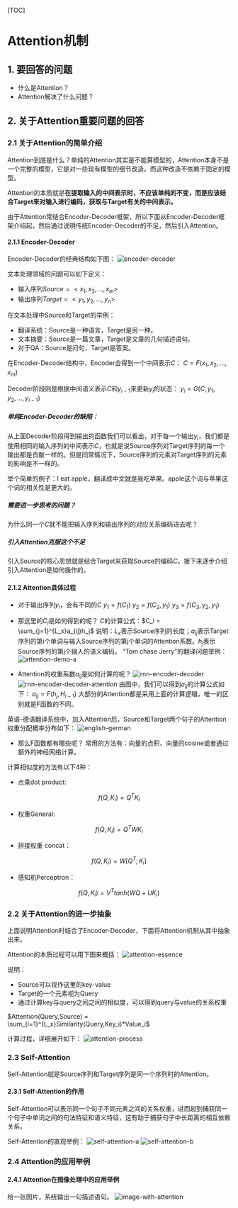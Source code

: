 [TOC]

# Attention机制

## 1. 要回答的问题

- 什么是Attention？
- Attention解决了什么问题？

## 2. 关于Attention重要问题的回答

### 2.1 关于Attention的简单介绍

Attention到底是什么？单纯的Attention其实是不能算模型的，Attention本身不是一个完整的模型，它是对一些现有模型的细节改造。而这种改造不依赖于固定的模型。

Attention的本质就是**在提取输入的中间表示时，不应该单纯的不变，而是应该结合Target来对输入进行编码，获取与Target有关的中间表示。**

由于Attention常结合Encoder-Decoder框架，所以下面从Encoder-Decoder框架介绍起，然后通过说明传统Encoder-Decoder的不足，然后引入Attention。

#### 2.1.1 Encoder-Decoder

Encoder-Decoder的经典结构如下图：
![encoder-decoder](./images/nlp-encoder-decoder-base.jpg)

文本处理领域的问题可以如下定义：

- 输入序列$Source=<x_1,x_2,...,x_m>$
- 输出序列$Target=<y_1,y_2,...,y_n>$

在文本处理中Source和Target的举例：

- 翻译系统：Source是一种语言，Target是另一种。
- 文本摘要：Source是一篇文章，Target是文章的几句描述语句。
- 对于QA：Source是问句，Target是答案。
  
在Encoder-Decoder结构中，Encoder会得到一个中间表示$C$：
$C=F(x_1,x_2,...,x_m)$

Decoder阶段则是根据中间语义表示$C$和$y_{i-1}$来更新$y_i$的状态：
$y_i = G(C,y_1,y_2,...,y_{i-1})$

##### 单纯Encoder-Decoder的缺陷：

从上面Decoder阶段得到输出的函数我们可以看出，对于每一个输出$y_i$，我们都是使用相同的输入序列的中间表示$C$，也就是说Source序列对Target序列的每一个输出都是贡献一样的。但是同常情况下，Source序列的元素对Target序列的元素的影响是不一样的。

举个简单的例子：I eat apple，翻译成中文就是我吃苹果。apple这个词与苹果这个词的相关性是更大的。

##### 需要进一步思考的问题？

为什么同一个$C$就不能把输入序列和输出序列的对应关系编码进去呢？

##### 引入Attention克服这个不足

引入Source的核心思想就是结合Target来获取Source的编码$C$。接下来逐步介绍引入Attention是如何操作的。

#### 2.1.2 Attention具体过程

- 对于输出序列$y_i$，会有不同的$C$
$y_1 = f(C_1)$
$y_2 = f(C_2,y_1)$
$y_3 = f(C_3,y_2,y_1)$

- 那这里的$C_i$是如何得到的呢？
$C$的计算公式：$C_i = \sum_{j=1}^{L_x}a_{ij}h_j$
说明：$L_x$表示Source序列的长度；$a_{ij}$表示Target序列的第i个单词与输入Source序列的第j个单词的Attention系数。$h_j$表示Source序列的第j个输入的语义编码。
“Tom chase Jerry”的翻译问题举例：
![attention-demo-a](./images/attention-demo-a.jpg)

- Attention的权重系数$a_{ij}$是如何计算的呢？
![rnn-encoder-decoder](./images/rnn-encoder-decoder.jpg)
![rnn-encoder-decoder-attention](./images/rnn-encoder-decoder-attention.jpg)
由图中，我们可以得到$a_{ij}$的计算公式如下：
$a_{ij} = F(h_j,H_{i-1})$
大部分的Attention都是采用上面的计算逻辑，唯一的区别就是F函数的不同。

英语-德语翻译系统中，加入Attention后，Source和Target两个句子的Attention权重分配概率分布如下：
![english-german](./images/english-german.jpg)

- 那么F函数都有哪些呢？
常用的方法有：向量的点积、向量的cosine或者通过额外的神经网络计算。

计算相似度的方法有以下4种：

- 点乘dot product:

$$f(Q,K_i) = Q^TK_i$$

- 权重General:

$$f(Q,K_i) = Q^TWK_i$$

- 拼接权重 concat：
  
$$f(Q,K_i) = W[Q^T;K_i]$$

- 感知机Perceptron：

$$f(Q,K_i) = V^Ttanh(WQ+UK_i)$$

### 2.2 关于Attention的进一步抽象

上面说明Attention时结合了Encoder-Decoder，下面将Attention机制从其中抽象出来。

Attention的本质过程可以用下图来概括：
![attention-essence](./images/attention-essence.jpg)

说明：

- Source可以视作这里的key-value
- Target的一个元素视为Query
- 通过计算key与query之间之间的相似度，可以得到query与value的关系权重

$Attention(Query,Source) = \sum_{i=1}^{L_x}Similarity(Query,Key_i)*Value_i$

计算过程，详细展开如下：
![attention-process](./images/attention-process.jpg)

### 2.3 Self-Attention

Self-Attention就是Source序列和Target序列是同一个序列时的Attention。

#### 2.3.1 Self-Attention的作用

Self-Attention可以表示同一个句子不同元素之间的关系权重，进而起到捕获同一个句子中单词之间的句法特征和语义特征，这有助于捕获句子中长距离的相互依赖关系。

Self-Attention的直观举例：
![self-attention-a](./images/self-attention-a.jpg)
![self-attention-b](./images/self-attention-b.jpg)

### 2.4 Attention的应用举例

#### 2.4.1 Attention在图像处理中的应用举例

给一张图片，系统输出一句描述语句。
![image-with-attention](./images/image-attention.jpg)